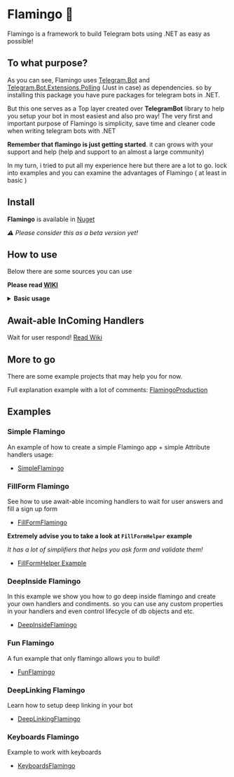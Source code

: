 
# Flamingo 🦩

Flamingo is a framework to build Telegram bots using .NET as easy as possible!

## To what purpose?

As you can see, Flamingo uses [Telegram.Bot](https://github.com/TelegramBots/Telegram.Bot) and [Telegram.Bot.Extensions.Polling](https://github.com/TelegramBots/Telegram.Bot.Extensions.Polling) (Just in case) as dependencies. so by installing this package you have pure packages for telegram bots in .NET.

But this one serves as a Top layer created over **TelegramBot** library to help you setup your bot in most easiest and also pro way! The very first and important purpose of Flamingo is simplicity, save time and cleaner code when writing telegram bots with .NET

**Remember that flamingo is just getting started**. it can grows with your support and help (help and support to an almost a large community)

In my turn, i tried to put all my experience here but there are a lot to go. lock into examples and you can examine the advantages of Flamingo ( at least in basic )

## Install

**Flamingo** is available in [Nuget](https://www.nuget.org/packages/Flamingo)

_⚠ Please consider this as a beta version yet!_

## How to use

Below there are some sources you can use

**Please read [WIKI](https://github.com/immmdreza/FlamingoFramework/wiki)**

<details>
  <summary> <b>Basic usage</b> </summary>

_After installing Flamingo through Nuget package manager, you can use it like example below:_

#### 1- First of all Create an instance of `FlamingoCore` class into your program main method

```cs
static async Task Main()
{
    var flamingo = await new FlamingoCore()
}
```

#### 2- Now is the time to initialize your bot. in order to do that you need a bot token
(You can make a new bot and get api token for it from [@BotFather](https://t.me/BotFather))

- bot token is something like: `123443536:Akhkhpoue_DLkhejbdkeaiDHJKFkjbjs_D`
- Use method InitBot to initialize the bot like below:

```cs
// Pass your bot token to the method
await flamingo.InitBot("123443536:Akhkhpoue_DLkhejbdkeaiDHJKFkjbjs_D")
```

_Remember, most of this library methods are `async`. meaning that you should `await` them and use them in an async function ( like `Main()` here )_


#### 3- Let's make our first handler. handlers are what you handle and process inComing updates the way you like.

- To quickly build a handler we Use `SimpleInComing<T>`. where T is update type like messages, callback queries, inline queries and etc.
- To make handler for incoming messages, The `T` is `Message` ( like `SimpleInComing<Message>` )

#### 4- Every incoming handler has 2 important parts: **Filter** and **Callback function**

- Filters job is obvious: filter incoming updates to receive exact update you want
- Callback function: this function is where you decide how to process incoming update that passed filters.

### Filters

Here we use two filters:

- ChatTypeFilter: to make sure the update is coming from private chat
- CommandFilter: to handle specified bot command like `/start`
- To Combine filters we bitwise operator `&` Meaning `AND`!

Your filters should be like below:

```cs
var chatFilter = new ChatTypeFilter<Message>(FlamingoChatType.Private);

var commandFilter new CommandFilter("start");
```

Later we'll combine them!

### Callback function

Callback function should take an `ICondiment<Message>` which contain everything you need to handle your updates, and should return a boolean as Task ( awaitable method )

Method structure should be like this:

```cs
private static async Task<bool> CallbackFunc(ICondiment<Message> cdmt)
{
    await cdmt.ReplyText("Just started!");
    return true;
}
```

We decided to reply to use command with a text message: `"Just started!"`.

`cdmt.ReplyText()` dose that for us. it's an extension method of `ICondiment<Message>`

#### 5- Now that our filters and callback function is ready, we should pass them to handler instance (3)

```cs
var startHandler = new SimpleInComing<Message>(CallbackFunc,
    chatFilter & commandFilter);
```

As you see we combined two filters with &, meaning both of them should pass!

#### 6- Now add your handler to the Flamingo

```cs
flamingo.AddInComing(startHandler);
```

#### 7- Start listening to updates

```cs
await flamingo.Fly();
```

Your `Program.cs` file should be like below:

```cs
using Flamingo;
using Flamingo.Condiments;
using Flamingo.Condiments.Extensions;
using Flamingo.Filters.MessageFilters;
using Flamingo.Filters.SharedFilters;
using Flamingo.Fishes.InComingFishes.SimpleInComings;
using Flamingo.Helpers.Types.Enums;
using System.Threading.Tasks;
using Telegram.Bot.Types;

namespace SimpleFlamingo
{
    class Program
    {
        static async Task Main()
        {
            var flamingo = new FlamingoCore();

            await flamingo.InitBot("1820608649:AAF_rimZO_y_RlYnTX2WnifXldL1GiIcxt4");

            var chatFilter = new ChatTypeFilter<Message>(FlamingoChatType.Private);

            var commandFilter = new CommandFilter("start");

            var startHandler = new SimpleInComing<Message>(CallbackFunc,
                chatFilter & commandFilter);

            flamingo.AddInComing(startHandler);

            await flamingo.Fly();
        }

        private static async Task<bool> CallbackFunc(ICondiment<Message> cdmt)
        {
            await cdmt.ReplyText("Just started!");
            return true;
        }
    }
}
```

#### 8- Send command `/start` to your bot and see what happens

#### You can write all of these using Attributes even more quicker

- [See SimpleFlamingo](https://github.com/immmdreza/FlamingoFramework/blob/master/Examples/SimpleFlamingo/Program.cs)

</details>

## Await-able InComing Handlers

Wait for user respond!
[Read Wiki](https://github.com/immmdreza/FlamingoFramework/wiki/Await-able-InComing-handlers)

## More to go

There are some example projects that may help you for now.

Full explanation example with a lot of comments:
[FlamingoProduction](https://github.com/immmdreza/FlamingoFramework/tree/master/FlamingoProduction)

## Examples

### Simple Flamingo

An example of how to create a simple Flamingo app + simple Attribute handlers usage:

- [SimpleFlamingo](https://github.com/immmdreza/FlamingoFramework/tree/master/Examples/SimpleFlamingo)

### FillForm Flamingo

See how to use await-able incoming handlers to wait for user answers and fill a sign up form

- [FillFormFlamingo](https://github.com/immmdreza/FlamingoFramework/tree/master/Examples/FillFormFlamingo)

**Extremely advise you to take a look at `FillFormHelper` example**

_It has a lot of simplifiers that helps you ask form and validate them!_

- [FillFormHelper Example](https://github.com/immmdreza/FlamingoFramework/blob/master/FlamingoProduction/InComings/Messages/MyAdvMessageInComing.cs)

### DeepInside Flamingo

In this example we show you how to go deep inside flamingo and create your own handlers and condiments. so you can use any custom properties in your handlers and even control lifecycle of db objects and etc.

- [DeepInsideFlamingo](https://github.com/immmdreza/FlamingoFramework/tree/master/Examples/DeepInsideFlamingo)

### Fun Flamingo

A fun example that only flamingo allows you to build!

- [FunFlamingo](https://github.com/immmdreza/FlamingoFramework/tree/master/Examples/FunFlamingo)

### DeepLinking Flamingo

Learn how to setup deep linking in your bot

- [DeepLinkingFlamingo](https://github.com/immmdreza/FlamingoFramework/tree/master/Examples/DeepLinkingFlamingo)

### Keyboards Flamingo

Example to work with keyboards

- [KeyboardsFlamingo](https://github.com/immmdreza/FlamingoFramework/tree/master/Examples/KeyboardsFlamingo)
